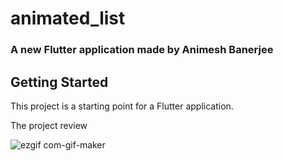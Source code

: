 # animated_list

### A new Flutter application made by Animesh  Banerjee

## Getting Started

This project is a starting point for a Flutter application.

The project review

![ezgif com-gif-maker](https://user-images.githubusercontent.com/43946793/95558184-7952a000-0a33-11eb-98c5-29c6b50eae30.gif)
